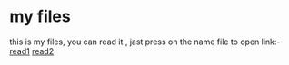 # my files
this is my files, you can read it , jast press on the name file to open link:-
[read1](https://replit.com/@ahmadjarrar/reading-notes#read1.md)
[read2](https://replit.com/@ahmadjarrar/reading-notes#read2.md)
